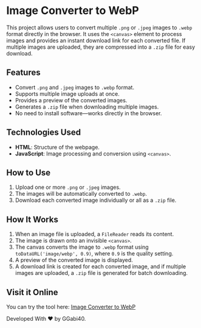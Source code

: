 # Image Converter to WebP

This project allows users to convert multiple `.png` or `.jpeg` images to `.webp` format directly in the browser. It uses the `<canvas>` element to process images and provides an instant download link for each converted file. If multiple images are uploaded, they are compressed into a `.zip` file for easy download.

## Features

- Convert `.png` and `.jpeg` images to `.webp` format.
- Supports multiple image uploads at once.
- Provides a preview of the converted images.
- Generates a `.zip` file when downloading multiple images.
- No need to install software—works directly in the browser.

## Technologies Used

- **HTML**: Structure of the webpage.
- **JavaScript**: Image processing and conversion using `<canvas>`.

## How to Use

1. Upload one or more `.png` or `.jpeg` images.
2. The images will be automatically converted to `.webp`.
3. Download each converted image individually or all as a `.zip` file.

## How It Works

1. When an image file is uploaded, a `FileReader` reads its content.
2. The image is drawn onto an invisible `<canvas>`.
3. The canvas converts the image to `.webp` format using `toDataURL('image/webp', 0.9)`, where `0.9` is the quality setting.
4. A preview of the converted image is displayed.
5. A download link is created for each converted image, and if multiple images are uploaded, a `.zip` file is generated for batch downloading.

## Visit it Online

You can try the tool here: [Image Converter to WebP](https://ggabi40.github.io/image-converter/)

Developed With ❤️ by GGabi40.
